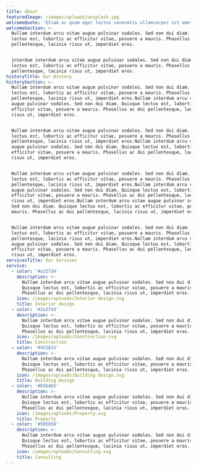 ```yaml
---
title: About
featuredImage: /images/uploads/unsplash.jpg
welcomeQuote: 'Etiam ac quam eget lectus venenatis ullamcorper sit amet non arcu. '
welcomeSection: >-
  Nullam interdum arcu vitae augue pulvinar sodales. Sed non dui diam. Quisque
  lectus est, lobortis ac efficitur vitae, posuere a mauris. Phasellus ac dui
  pellentesque, lacinia risus ut, imperdiet eros.


  interdum interdum arcu vitae augue pulvinar sodales. Sed non dui diam. Quisque
  lectus est, lobortis ac efficitur vitae, posuere a mauris. Phasellus ac dui
  pellentesque, lacinia risus ut, imperdiet eros.
historyTitle: Our History
historySection: >-
  Nullam interdum arcu vitae augue pulvinar sodales. Sed non dui diam. Quisque
  lectus est, lobortis ac efficitur vitae, posuere a mauris. Phasellus ac dui
  pellentesque, lacinia risus ut, imperdiet eros.Nullam interdum arcu vitae
  augue pulvinar sodales. Sed non dui diam. Quisque lectus est, lobortis ac
  efficitur vitae, posuere a mauris. Phasellus ac dui pellentesque, lacinia
  risus ut, imperdiet eros.


  Nullam interdum arcu vitae augue pulvinar sodales. Sed non dui diam. Quisque
  lectus est, lobortis ac efficitur vitae, posuere a mauris. Phasellus ac dui
  pellentesque, lacinia risus ut, imperdiet eros.Nullam interdum arcu vitae
  augue pulvinar sodales. Sed non dui diam. Quisque lectus est, lobortis ac
  efficitur vitae, posuere a mauris. Phasellus ac dui pellentesque, lacinia
  risus ut, imperdiet eros.


  Nullam interdum arcu vitae augue pulvinar sodales. Sed non dui diam. Quisque
  lectus est, lobortis ac efficitur vitae, posuere a mauris. Phasellus ac dui
  pellentesque, lacinia risus ut, imperdiet eros.Nullam interdum arcu vitae
  augue pulvinar sodales. Sed non dui diam. Quisque lectus est, lobortis ac
  efficitur vitae, posuere a mauris. Phasellus ac dui pellentesque, lacinia
  risus ut, imperdiet eros.Nullam interdum arcu vitae augue pulvinar sodales.
  Sed non dui diam. Quisque lectus est, lobortis ac efficitur vitae, posuere a
  mauris. Phasellus ac dui pellentesque, lacinia risus ut, imperdiet eros.


  Nullam interdum arcu vitae augue pulvinar sodales. Sed non dui diam. Quisque
  lectus est, lobortis ac efficitur vitae, posuere a mauris. Phasellus ac dui
  pellentesque, lacinia risus ut, imperdiet eros.Nullam interdum arcu vitae
  augue pulvinar sodales. Sed non dui diam. Quisque lectus est, lobortis ac
  efficitur vitae, posuere a mauris. Phasellus ac dui pellentesque, lacinia
  risus ut, imperdiet eros.
servicesTitle: Our Services
service:
  - color: '#a15734'
    description: >-
      Nullam interdum arcu vitae augue pulvinar sodales. Sed non dui diam.
      Quisque lectus est, lobortis ac efficitur vitae, posuere a mauris.
      Phasellus ac dui pellentesque, lacinia risus ut, imperdiet eros.
    icon: /images/uploads/Interior design.svg
    title: Interior design
  - color: '#2a374d'
    description: >-
      Nullam interdum arcu vitae augue pulvinar sodales. Sed non dui diam.
      Quisque lectus est, lobortis ac efficitur vitae, posuere a mauris.
      Phasellus ac dui pellentesque, lacinia risus ut, imperdiet eros.
    icon: /images/uploads/Construction.svg
    title: Construction
  - color: '#453833'
    description: >-
      Nullam interdum arcu vitae augue pulvinar sodales. Sed non dui diam.
      Quisque lectus est, lobortis ac efficitur vitae, posuere a mauris.
      Phasellus ac dui pellentesque, lacinia risus ut, imperdiet eros.
    icon: /images/uploads/Building design.svg
    title: Building Design
  - color: '#b5b4b5'
    description: >-
      Nullam interdum arcu vitae augue pulvinar sodales. Sed non dui diam.
      Quisque lectus est, lobortis ac efficitur vitae, posuere a mauris.
      Phasellus ac dui pellentesque, lacinia risus ut, imperdiet eros.
    icon: /images/uploads/Property.svg
    title: Property
  - color: '#585858'
    description: >-
      Nullam interdum arcu vitae augue pulvinar sodales. Sed non dui diam.
      Quisque lectus est, lobortis ac efficitur vitae, posuere a mauris.
      Phasellus ac dui pellentesque, lacinia risus ut, imperdiet eros.
    icon: /images/uploads/Consulting.svg
    title: Consulting
---
```


